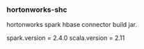 ### hortonworks-shc
hortonworks spark hbase connector build jar.

spark.version = 2.4.0
scala.version = 2.11
